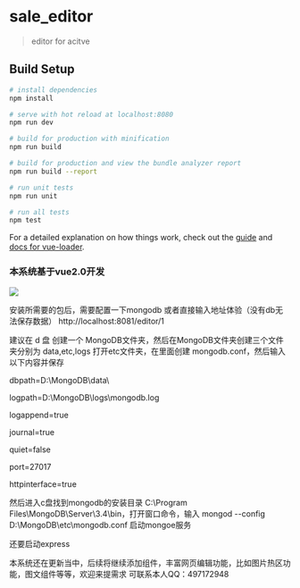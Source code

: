 # sale_editor

> editor for acitve

## Build Setup

``` bash
# install dependencies
npm install

# serve with hot reload at localhost:8080
npm run dev

# build for production with minification
npm run build

# build for production and view the bundle analyzer report
npm run build --report

# run unit tests
npm run unit

# run all tests
npm test
```

For a detailed explanation on how things work, check out the [guide](http://vuejs-templates.github.io/webpack/) and [docs for vue-loader](http://vuejs.github.io/vue-loader).

### 本系统基于vue2.0开发

![](https://github.com/welch-ro/active_sys/blob/master/view/GIF22.gif)

安装所需要的包后，需要配置一下mongodb 或者直接输入地址体验（没有db无法保存数据） http://localhost:8081/editor/1

建议在 d 盘 创建一个 MongoDB文件夹，然后在MongoDB文件夹创建三个文件夹分别为 data,etc,logs
打开etc文件夹，在里面创建 mongodb.conf，然后输入以下内容并保存


dbpath=D:\MongoDB\data\

logpath=D:\MongoDB\logs\mongodb.log

logappend=true

journal=true

quiet=false

port=27017

httpinterface=true

然后进入c盘找到mongodb的安装目录 C:\Program Files\MongoDB\Server\3.4\bin，打开窗口命令，输入  mongod --config D:\MongoDB\etc\mongodb.conf 启动mongoe服务

还要启动express

本系统还在更新当中，后续将继续添加组件，丰富网页编辑功能，比如图片热区功能，图文组件等等，欢迎来提需求
可联系本人QQ：497172948












